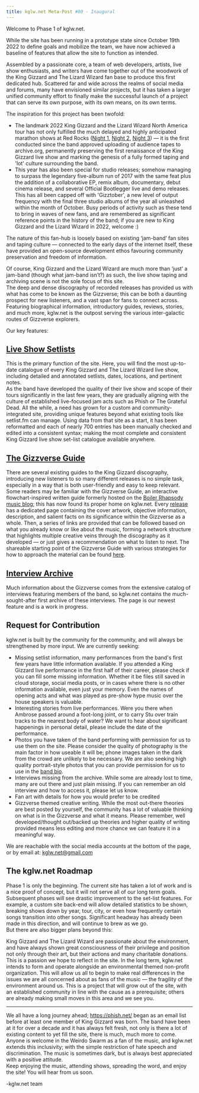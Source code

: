 ```yaml
---
title: kglw.net Meta-Post #00 - Inaugural
---
```


Welcome to Phase 1 of kglw.net.  

While the site has been running in a prototype state since October 19th 2022 to define goals and mobilize the team, we have now achieved a baseline of features that allow the site to function as intended<!-- spread like lava rise like bread -->.
<!--snippet-->

Assembled by a passionate core, a team of web developers, artists, live show enthusiasts, and writers have come together out of the woodwork of the King Gizzard and The Lizard Wizard fan base to produce this first dedicated hub. Scattered far and wide across the realms of social media and forums, many have envisioned similar projects, but it has taken a larger unified community effort to finally make the successful launch of a project that can serve its own purpose, with its own means, on its own terms.  

The inspiration for this project has been twofold:  
* The landmark 2022 King Gizzard and the Lizard Wizard North America tour has not only fulfilled the much delayed and highly anticipated marathon shows at Red Rocks ([Night 1](../setlists/2022/10/10/red-rocks-amphitheatre-morrison-co.html), [Night 2](../setlists/2022/10/11/red-rocks-amphitheatre-morrison-co.html), [Night 3](../setlists/2022/11/02/red-rocks-amphitheatre-morrison-co.html)) — it is the first conducted since the band approved uploading of audience tapes to archive.org, permanently preserving the first renaissance of the King Gizzard live show and marking the genesis of a fully formed taping and 'lot' culture surrounding the band.
* This year has also been special for studio releases; somehow managing to surpass the legendary five-album run of 2017 with the same feat plus the addition of a collaborative EP, remix album, documentary, debut cinema release, and several Official Bootlegger live and demo releases. This has all been capped off with 'Gizztober', a new level of output frequency with the final three studio albums of the year all unleashed within the month of October. Busy periods of activity such as these tend to bring in waves of new fans, and are remembered as significant reference points in the history of the band; if you are new to King Gizzard and the Lizard Wizard in 2022, welcome :)

The nature of this fan-hub is loosely based on existing ‘jam-band’ fan sites and taping culture — connected to the early days of the internet itself, these have provided an open-source development ethos favouring community preservation and freedom of information.  

Of course, King Gizzard and the Lizard Wizard are much more than ‘just’ a jam-band (though what jam-band isn’t?) as such, the live show taping and archiving scene is not the sole focus of this site.  
The deep and dense discography of recorded releases has provided us with what has come to be known as the Gizzverse; this can be both a daunting prospect for new listeners, and a vast span for fans to connect across. Featuring biographical information, introductory guides, reviews, stories, and much more, kglw.net is the outpost serving the various inter-galactic routes of Gizzverse explorers.

Our key features:

## [Live Show Setlists](../shows/)

This is the primary function of the site. Here, you will find the most up-to-date catalogue of every King Gizzard and The Lizard Wizard live show, including detailed and annotated setlists, dates, locations, and pertinent notes.  
As the band have developed the quality of their live show and scope of their tours significantly in the last few years, they are gradually aligning with the culture of established live-focused jam acts such as Phish or The Grateful Dead. All the while, a need has grown for a custom and community-integrated site, providing unique features beyond what existing tools like setlist.fm can manage. Using data from that site as a start, it has been reformatted and each of nearly 700 entries has been manually checked and edited into a consistent syntax; making the most complete and consistent King Gizzard live show set-list catalogue available anywhere.  

## [The Gizzverse Guide](../gizzverse-guide/)  

There are several existing guides to the King Gizzard discography, introducing new listeners to so many different releases is no simple task, especially in a way that is both user-friendly and easy to keep relevant. Some readers may be familiar with the Gizzverse Guide, an interactive flowchart-inspired written guide formerly hosted on the [Boiler Rhapsody music blog](http://boilerrhapsody.com); this has now found its proper home on kglw.net. 
Every [release](../releases) has a dedicated page containing the cover artwork, objective information, description, and salient facts on its significance within the Gizzverse as a whole. Then, a series of links are provided that can be followed based on what you already know or like about the music, forming a network structure that highlights multiple creative veins through the discography as it developed — or just gives a recommendation on what to listen to next.
The shareable starting point of the Gizzverse Guide with various strategies for how to approach the material can be found [here](https://www.kglw.net/gizzverse-guide).

## [Interview Archive](../interviews)  

Much information about the Gizzverse comes from the extensive catalog of interviews featuring members of the band, so kglw.net contains the much-sought-after first archive of these interviews. The page is our newest feature and is a work in progress.

## Request for Contribution  

kglw.net is built by the community for the community, and will always be strengthened by more input. We are currently seeking:  
* Missing setlist information, many performances from the band's first few years have little information available. If you attended a King Gizzard live performance in the first half of their career, please check if you can fill some missing information. Whether it be files still saved in cloud storage, social media posts, or in cases where there is no other information available, even just your memory. Even the names of opening acts and what was played as pre-show hype music over the house speakers is valuable.
* Interesting stories from live performances. Were you there when Ambrose passed around a foot-long joint, or to carry Stu over train tracks to the nearest body of water? We want to hear about significant happenings in personal detail, please include the date of the performance.
* Photos you have taken of the band performing with permission for us to use them on the site. Please consider the quality of photography is the main factor in how useable it will be; phone images taken in the dark from the crowd are unlikely to be necessary. We are also seeking high quality portrait-style photos that you can provide permission for us to use in the [band bio](../band-bio).
* Interviews missing from the archive. While some are already lost to time, many are out there and just plain missing. If you can remember an old interview and how to access it, please let us know.
* Fan art with details for how you would prefer to be credited
* Gizzverse themed creative writing. While the most out-there theories are best posted by yourself, the community has a lot of valuable thinking on what is in the Gizzverse and what it means. Please remember, well developed/thought out/backed up theories and higher quality of writing provided means less editing and more chance we can feature it in a meaningful way.
<!--* Other King Gizzard-based community projects. Are you working on something else and not sure how to connect it with other fans? Let us know, we may be able to collaborate, or at least feature it.-->

We are reachable with the social media accounts at the bottom of the page, or by email at: kglw.net@gmail.com

## The kglw.net Roadmap

Phase 1 is only the beginning. The current site has taken a lot of work and is a nice proof of concept, but it will not serve all of our long term goals. Subsequent phases will see drastic improvement to the set-list features. For example, a custom site back-end will allow detailed statistics to be shown, breaking shows down by year, tour, city, or even how frequently certain songs transition into other songs. Significant headway has already been made in this direction, and will continue to brew as we go.  
But there are also bigger plans beyond this:

King Gizzard and The Lizard Wizard are passionate about the environment, and have always shown great consciousness of their privilege and position not only through their art, but their actions and many charitable donations.
This is a passion we hope to reflect in the site. In the long term, kglw.net intends to form and operate alongside an environmental themed non-profit organization. This will allow us all to begin to make real differences in the issues we are all concerned about as fans of the music — the fragility of the environment around us.
This is a project that will grow out of the site, with an established community in line with the cause as a prerequisite; others are already making small moves in this area and we see you.

---

We all have a long journey ahead; https://phish.net/ began as an email list before at least one member of King Gizzard was born. The band have been at it for over a decade and it has always felt fresh, not only is there a lot of existing content to yet fill the site, there is much, much more to come.  
Anyone is welcome in the Weirdo Swarm as a fan of the music, and kglw.net extends this inclusivity; with the simple restriction of hate speech and discrimination. The music is sometimes dark, but is always best appreciated with a positive attitude.  
Keep enjoying the music, attending shows, spreading the word, and enjoy the site! You will hear from us soon.

-kglw.net team
